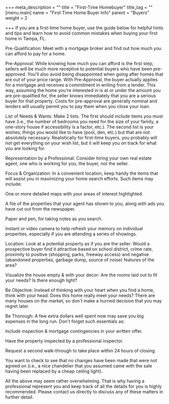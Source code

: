 +++
meta_description = ""
title = "First-Time Homebuyer"
title_tag = ""
[menu.main]
name = "First Time Home Buyer Info"
parent = "Buyers"
weight = 2

+++
If you are a first-time home buyer, use the guide below for helpful hints and tips and learn how to avoid common mistakes when buying your first home in Tampa, FL.

Pre-Qualification: Meet with a mortgage broker and find out how much you can afford to pay for a home.

Pre-Approval: While knowing how much you can afford is the first step, sellers will be much more receptive to potential buyers who have been pre-approved. You'll also avoid being disappointed when going after homes that are out of your price range. With Pre-Approval, the buyer actually applies for a mortgage and receives a commitment in writing from a lender. This way, assuming the home you're interested in is at or under the amount you are pre-qualified for, the seller knows immediately that you are a serious buyer for that property. Costs for pre-approval are generally nominal and lenders will usually permit you to pay them when you close your loan.

List of Needs & Wants: Make 2 lists. The first should include items you must have (i.e., the number of bedrooms you need for the size of your family, a one-story house if accessibility is a factor, etc.). The second list is your wishes, things you would like to have (pool, den, etc.) but that are not absolutely necessary. Realistically for first-time buyers, you probably will not get everything on your wish list, but it will keep you on track for what you are looking for.

Representation by a Professional: Consider hiring your own real estate agent, one who is working for you, the buyer, not the seller.

Focus & Organization: In a convenient location, keep handy the items that will assist you in maximizing your home search efforts. Such items may include:

One or more detailed maps with your areas of interest highlighted.

A file of the properties that your agent has shown to you, along with ads you have cut out from the newspaper.

Paper and pen, for taking notes as you search.

Instant or video camera to help refresh your memory on individual properties, especially if you are attending a series of showings.

Location: Look at a potential property as if you are the seller. Would a prospective buyer find it attractive based on school district, crime rate, proximity to positive (shopping, parks, freeway access) and negative (abandoned properties, garbage dump, source of noise) features of the area?

Visualize the house empty & with your decor: Are the rooms laid out to fit your needs? Is there enough light?

Be Objective: Instead of thinking with your heart when you find a home, think with your head. Does this home really meet your needs? There are many houses on the market, so don't make a hurried decision that you may regret later.

Be Thorough: A few extra dollars well spent now may save you big expenses in the long run. Don't forget such essentials as:

Include inspection & mortgage contingencies in your written offer.

Have the property inspected by a professional inspector.

Request a second walk-through to take place within 24 hours of closing.

You want to check to see that no changes have been made that were not agreed on (i.e., a nice chandelier that you assumed came with the sale having been replaced by a cheap ceiling light).

All the above may seem rather overwhelming. That is why having a professional represent you and keep track of all the details for you is highly recommended. Please contact us directly to discuss any of these matters in further detail.